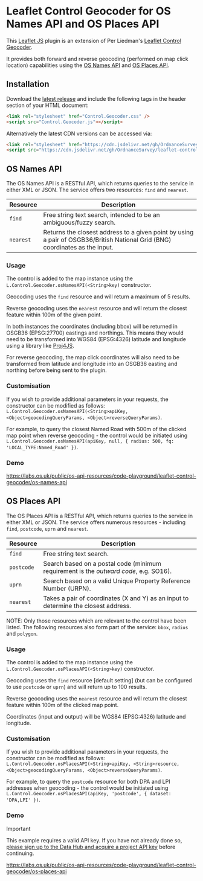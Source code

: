 # Leaflet Control Geocoder for OS Names API and OS Places API

This [Leaflet JS](https://leafletjs.com/) plugin is an extension of Per Liedman's [Leaflet Control Geocoder](https://github.com/perliedman/leaflet-control-geocoder/tree/1.13.0#api).

It provides both forward and reverse geocoding (performed on map click location) capabilities using the [OS Names API](https://osdatahub.os.uk/docs/names/overview) and [OS Places API](https://osdatahub.os.uk/docs/places/overview).

## Installation

Download the [latest release](https://github.com/OrdnanceSurvey/leaflet-control-geocoder/releases) and include the following tags in the header section of your HTML document:

```html
<link rel="stylesheet" href="Control.Geocoder.css" />
<script src="Control.Geocoder.js"></script>
```

Alternatively the latest CDN versions can be accessed via:

```html
<link rel="stylesheet" href="https://cdn.jsdelivr.net/gh/OrdnanceSurvey/leaflet-control-geocoder@latest/Control.Geocoder.css" />
<script src="https://cdn.jsdelivr.net/gh/OrdnanceSurvey/leaflet-control-geocoder@latest/Control.Geocoder.js"></script>
```

## OS Names API

The OS Names API is a RESTful API, which returns queries to the service in either XML or JSON. The service offers two resources: `find` and `nearest`.

| Resource | Description |
| --- | --- |
| `find` | Free string text search, intended to be an ambiguous/fuzzy search. |
| `nearest` | Returns the closest address to a given point by using a pair of OSGB36/British National Grid (BNG) coordinates as the input. |

### Usage

The control is added to the map instance using the `L.Control.Geocoder.osNamesAPI(<String>key)` constructor.

Geocoding uses the `find` resource and will return a maximum of 5 results.

Reverse geocoding uses the `nearest` resource and will return the closest feature within 100m of the given point.

In both instances the coordinates (including bbox) will be returned in OSGB36 (EPSG:27700) eastings and northings. This means they would need to be transformed into WGS84 (EPSG:4326) latitude and longitude using a library like [Proj4JS](http://proj4js.org/).

For reverse geocoding, the map click coordinates will also need to be transformed from latitude and longitude into an OSGB36 easting and northing before being sent to the plugin.

### Customisation

If you wish to provide additional parameters in your requests, the constructor can be modified as follows: `L.Control.Geocoder.osNamesAPI(<String>apiKey, <Object>geocodingQueryParams, <Object>reverseQueryParams)`.

For example, to query the closest Named Road with 500m of the clicked map point when reverse geocoding - the control would be initiated using `L.Control.Geocoder.osNamesAPI(apiKey, null, { radius: 500, fq: 'LOCAL_TYPE:Named_Road' })`.

### Demo

https://labs.os.uk/public/os-api-resources/code-playground/leaflet-control-geocoder/os-names-api

## OS Places API

The OS Places API is a RESTful API, which returns queries to the service in either XML or JSON. The service offers numerous resources - including `find`, `postcode`, `uprn` and `nearest`.

| Resource | Description |
| --- | --- |
| `find` | Free string text search. |
| `postcode` | Search based on a postal code (minimum requirement is the *outward code*, e.g. SO16). |
| `uprn` | Search based on a valid Unique Property Reference Number (URPN). |
| `nearest` | Takes a pair of coordinates (X and Y) as an input to determine the closest address. |

NOTE: Only those resources which are relevant to the control have been listed. The following resources also form part of the service: `bbox`, `radius` and `polygon`.

### Usage

The control is added to the map instance using the `L.Control.Geocoder.osPlacesAPI(<String>key)` constructor.

Geocoding uses the `find` resource [default setting] (but can be configured to use `postcode` or `uprn`) and will return up to 100 results.

Reverse geocoding uses the `nearest` resource and will return the closest feature within 100m of the clicked map point.

Coordinates (input and output) will be WGS84 (EPSG:4326) latitude and longitude.

### Customisation

If you wish to provide additional parameters in your requests, the constructor can be modified as follows: `L.Control.Geocoder.osPlacesAPI(<String>apiKey, <String>resource, <Object>geocodingQueryParams, <Object>reverseQueryParams)`.

For example, to query the `postcode` resource for both DPA and LPI addresses when geocoding - the control would be initiated using `L.Control.Geocoder.osPlacesAPI(apiKey, 'postcode', { dataset: 'DPA,LPI' })`.

### Demo

> [!IMPORTANT]
>  This example requires a valid API key. If you have not already done so, [please sign up to the Data Hub and acquire a project API key](https://osdatahub.os.uk/) before continuing.

https://labs.os.uk/public/os-api-resources/code-playground/leaflet-control-geocoder/os-places-api
